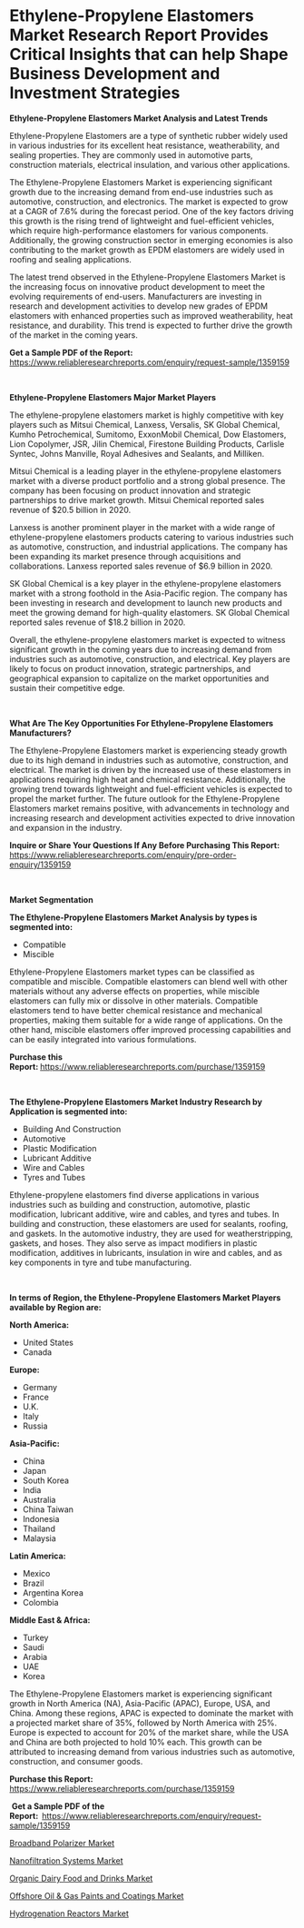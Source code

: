 <p><h1>Ethylene-Propylene Elastomers Market Research Report Provides Critical Insights that can help Shape Business Development and Investment Strategies</h1></p><p><strong>Ethylene-Propylene Elastomers Market Analysis and Latest Trends</strong></p>
<p><p>Ethylene-Propylene Elastomers are a type of synthetic rubber widely used in various industries for its excellent heat resistance, weatherability, and sealing properties. They are commonly used in automotive parts, construction materials, electrical insulation, and various other applications.</p><p>The Ethylene-Propylene Elastomers Market is experiencing significant growth due to the increasing demand from end-use industries such as automotive, construction, and electronics. The market is expected to grow at a CAGR of 7.6% during the forecast period. One of the key factors driving this growth is the rising trend of lightweight and fuel-efficient vehicles, which require high-performance elastomers for various components. Additionally, the growing construction sector in emerging economies is also contributing to the market growth as EPDM elastomers are widely used in roofing and sealing applications.</p><p>The latest trend observed in the Ethylene-Propylene Elastomers Market is the increasing focus on innovative product development to meet the evolving requirements of end-users. Manufacturers are investing in research and development activities to develop new grades of EPDM elastomers with enhanced properties such as improved weatherability, heat resistance, and durability. This trend is expected to further drive the growth of the market in the coming years.</p></p>
<p><strong>Get a Sample PDF of the Report:&nbsp;</strong> <a href="https://www.reliableresearchreports.com/enquiry/request-sample/1359159">https://www.reliableresearchreports.com/enquiry/request-sample/1359159</a></p>
<p>&nbsp;</p>
<p><strong>Ethylene-Propylene Elastomers Major Market Players</strong></p>
<p><p>The ethylene-propylene elastomers market is highly competitive with key players such as Mitsui Chemical, Lanxess, Versalis, SK Global Chemical, Kumho Petrochemical, Sumitomo, ExxonMobil Chemical, Dow Elastomers, Lion Copolymer, JSR, Jilin Chemical, Firestone Building Products, Carlisle Syntec, Johns Manville, Royal Adhesives and Sealants, and Milliken.</p><p>Mitsui Chemical is a leading player in the ethylene-propylene elastomers market with a diverse product portfolio and a strong global presence. The company has been focusing on product innovation and strategic partnerships to drive market growth. Mitsui Chemical reported sales revenue of $20.5 billion in 2020.</p><p>Lanxess is another prominent player in the market with a wide range of ethylene-propylene elastomers products catering to various industries such as automotive, construction, and industrial applications. The company has been expanding its market presence through acquisitions and collaborations. Lanxess reported sales revenue of $6.9 billion in 2020.</p><p>SK Global Chemical is a key player in the ethylene-propylene elastomers market with a strong foothold in the Asia-Pacific region. The company has been investing in research and development to launch new products and meet the growing demand for high-quality elastomers. SK Global Chemical reported sales revenue of $18.2 billion in 2020.</p><p>Overall, the ethylene-propylene elastomers market is expected to witness significant growth in the coming years due to increasing demand from industries such as automotive, construction, and electrical. Key players are likely to focus on product innovation, strategic partnerships, and geographical expansion to capitalize on the market opportunities and sustain their competitive edge.</p></p>
<p>&nbsp;</p>
<p><strong>What Are The Key Opportunities For Ethylene-Propylene Elastomers Manufacturers?</strong></p>
<p><p>The Ethylene-Propylene Elastomers market is experiencing steady growth due to its high demand in industries such as automotive, construction, and electrical. The market is driven by the increased use of these elastomers in applications requiring high heat and chemical resistance. Additionally, the growing trend towards lightweight and fuel-efficient vehicles is expected to propel the market further. The future outlook for the Ethylene-Propylene Elastomers market remains positive, with advancements in technology and increasing research and development activities expected to drive innovation and expansion in the industry.</p></p>
<p><strong>Inquire or Share Your Questions If Any Before Purchasing This Report:</strong> <a href="https://www.reliableresearchreports.com/enquiry/pre-order-enquiry/1359159">https://www.reliableresearchreports.com/enquiry/pre-order-enquiry/1359159</a></p>
<p>&nbsp;</p>
<p><strong>Market Segmentation</strong></p>
<p><strong>The Ethylene-Propylene Elastomers Market Analysis by types is segmented into:</strong></p>
<p><ul><li>Compatible</li><li>Miscible</li></ul></p>
<p><p>Ethylene-Propylene Elastomers market types can be classified as compatible and miscible. Compatible elastomers can blend well with other materials without any adverse effects on properties, while miscible elastomers can fully mix or dissolve in other materials. Compatible elastomers tend to have better chemical resistance and mechanical properties, making them suitable for a wide range of applications. On the other hand, miscible elastomers offer improved processing capabilities and can be easily integrated into various formulations.</p></p>
<p><strong>Purchase this Report:&nbsp;</strong><a href="https://www.reliableresearchreports.com/purchase/1359159">https://www.reliableresearchreports.com/purchase/1359159</a></p>
<p>&nbsp;</p>
<p><strong>The Ethylene-Propylene Elastomers Market Industry Research by Application is segmented into:</strong></p>
<p><ul><li>Building And Construction</li><li>Automotive</li><li>Plastic Modification</li><li>Lubricant Additive</li><li>Wire and Cables</li><li>Tyres and Tubes</li></ul></p>
<p><p>Ethylene-propylene elastomers find diverse applications in various industries such as building and construction, automotive, plastic modification, lubricant additive, wire and cables, and tyres and tubes. In building and construction, these elastomers are used for sealants, roofing, and gaskets. In the automotive industry, they are used for weatherstripping, gaskets, and hoses. They also serve as impact modifiers in plastic modification, additives in lubricants, insulation in wire and cables, and as key components in tyre and tube manufacturing.</p></p>
<p>&nbsp;</p>
<p><strong>In terms of Region, the Ethylene-Propylene Elastomers Market Players available by Region are:</strong></p>
<p>
    <p> <strong> North America: </strong>
        <ul>
            <li>United States</li>
            <li>Canada</li>
        </ul>
        </p> 
    <p> <strong> Europe: </strong>
        <ul>
            <li>Germany</li>
            <li>France</li>
            <li>U.K.</li>
            <li>Italy</li>
            <li>Russia</li>
        </ul>
        </p> 
    <p> <strong> Asia-Pacific: </strong>
        <ul>
            <li>China</li>
            <li>Japan</li>
            <li>South Korea</li>
            <li>India</li>
            <li>Australia</li>
            <li>China Taiwan</li>
            <li>Indonesia</li>
            <li>Thailand</li>
            <li>Malaysia</li>
        </ul>
        </p> 
    <p> <strong> Latin America: </strong>
        <ul>
            <li>Mexico</li>
            <li>Brazil</li>
            <li>Argentina Korea</li>
            <li>Colombia</li>
        </ul>
        </p> 
    <p> <strong> Middle East & Africa: </strong>
        <ul>
            <li>Turkey</li>
            <li>Saudi</li>
            <li>Arabia</li>
            <li>UAE</li>
            <li>Korea</li>
        </ul>
    </p>
    </p>
<p><p>The Ethylene-Propylene Elastomers market is experiencing significant growth in North America (NA), Asia-Pacific (APAC), Europe, USA, and China. Among these regions, APAC is expected to dominate the market with a projected market share of 35%, followed by North America with 25%. Europe is expected to account for 20% of the market share, while the USA and China are both projected to hold 10% each. This growth can be attributed to increasing demand from various industries such as automotive, construction, and consumer goods.</p></p>
<p><strong>Purchase this Report: </strong><a href="https://www.reliableresearchreports.com/purchase/1359159">https://www.reliableresearchreports.com/purchase/1359159</a></p>
<p>&nbsp;<strong>Get a Sample PDF of the Report:&nbsp;&nbsp;</strong><a href="https://www.reliableresearchreports.com/enquiry/request-sample/1359159">https://www.reliableresearchreports.com/enquiry/request-sample/1359159</a></p>
<p><strong></strong></p>
<p><p><a href="https://medium.com/@cletaturner879789/broadband-polarizer-nbsp-market-focuses-on-market-share-size-and-projected-forecast-till-2031-8c13ac91fb5f">Broadband Polarizer Market</a></p><p><a href="https://medium.com/@miningmaster/nanofiltration-systems-market-size-reveals-the-best-marketing-channels-in-global-industry-fe6af3cd415c">Nanofiltration Systems Market</a></p><p><a href="https://github.com/Paul14Anderson63/Market-Research-Report-List-2/blob/main/organic-dairy-food-and-drinks-market.md">Organic Dairy Food and Drinks Market</a></p><p><a href="https://github.com/mabutironaldo/Market-Research-Report-List-3/blob/main/offshore-oil-gas-paints-and-coatings-market.md">Offshore Oil & Gas Paints and Coatings Market</a></p><p><a href="https://medium.com/@cletaturner879789/hydrogenation-reactors-market-size-market-outlook-and-market-forecast-2024-to-2031-8f385a38890c">Hydrogenation Reactors Market</a></p></p>